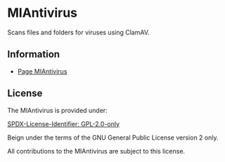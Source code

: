 # MIAntivirus

Scans files and folders for viruses using ClamAV.

## Information

- [Page MIAntivirus](https://www.mestredainfo.com.br/p/miantivirus.html)

## License

The MIAntivirus is provided under:

[SPDX-License-Identifier: GPL-2.0-only](https://spdx.org/licenses/GPL-2.0-only.html)

Beign under the terms of the GNU General Public License version 2 only.

All contributions to the MIAntivirus are subject to this license.
